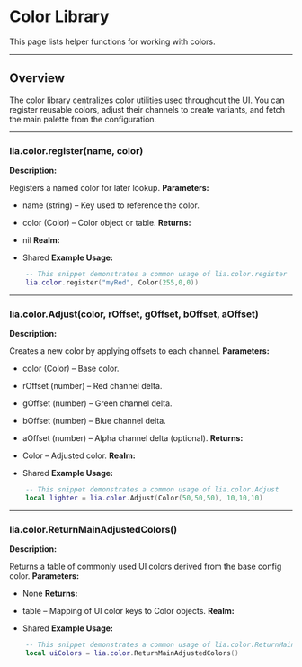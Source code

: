 # Color Library

This page lists helper functions for working with colors.

---

## Overview

The color library centralizes color utilities used throughout the UI. You can register reusable colors, adjust their channels to create variants, and fetch the main palette from the configuration.

---

### lia.color.register(name, color)

    
**Description:**

Registers a named color for later lookup.
**Parameters:**

* name (string) – Key used to reference the color.
* color (Color) – Color object or table.
**Returns:**

* nil
**Realm:**

* Shared
**Example Usage:**

```lua
    -- This snippet demonstrates a common usage of lia.color.register
    lia.color.register("myRed", Color(255,0,0))
```

---


### lia.color.Adjust(color, rOffset, gOffset, bOffset, aOffset)

    
**Description:**

Creates a new color by applying offsets to each channel.
**Parameters:**

* color (Color) – Base color.
* rOffset (number) – Red channel delta.
* gOffset (number) – Green channel delta.
* bOffset (number) – Blue channel delta.
* aOffset (number) – Alpha channel delta (optional).
**Returns:**

* Color – Adjusted color.
**Realm:**

* Shared
**Example Usage:**

```lua
    -- This snippet demonstrates a common usage of lia.color.Adjust
    local lighter = lia.color.Adjust(Color(50,50,50), 10,10,10)
```

---


### lia.color.ReturnMainAdjustedColors()

    
**Description:**

Returns a table of commonly used UI colors derived from the base config color.
**Parameters:**

* None
**Returns:**

* table – Mapping of UI color keys to Color objects.
**Realm:**

* Shared
**Example Usage:**

```lua
    -- This snippet demonstrates a common usage of lia.color.ReturnMainAdjustedColors
    local uiColors = lia.color.ReturnMainAdjustedColors()
```
